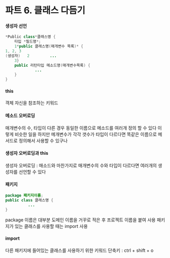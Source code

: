 # **파트 6. 클래스 다듬기**

#### **생성자 선언**

```java
*Public class*클래스명 {	
	타입 *필드명*;	
	1*public 클래스명(매개변수 목록)* {	
1, 2, 3
(생성자)	2         ...
	3}
	public 리턴타입 메소드명(매개변수목록) {	 
	         ...	
	}	
}
```

#### **this**

객체 자신을 참조하는 키워드

#### **메소드 오버로딩**

매개변수의 수, 타입이 다른 경우 동일한 이름으로 메소드를 여러개 정의 할 수 있다
이렇게 비슷한 일을 하지만 메개변수가 각각 갯수가 타입이 다르다면 똑같은 이름으로 메서드로 정의해서 사용할 수 있구나

#### **생성자 오버로딩과 this**

생성자 오버로딩 : 매소드와 마찬가지로 매개변수의 수와 타입이 다르다면 여러개의 생성자를 선언할 수 있다

#### **패키지**

```java
package 패키지이름;
public class 클래스명 {
          ...
}
```



package 이름은 대부분 도메인 이름을 거꾸로 적은 후 프로젝트 이름을 붙여 사용 패키지가 있는 클래스를 사용할 때는 import 사용

#### **import**

다른 패키지에 들어있는 클래스를 사용하기 위한 키워드
단축키 : ctrl + shift + o
	

